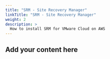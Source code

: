 ```yaml
---
title: "SRM - Site Recovery Manager"
linkTitle: "SRM - Site Recovery Manager"
weight: 2
description: >
  How to install SRM for VMware Cloud on AWS 
---
```



## Add your content here



